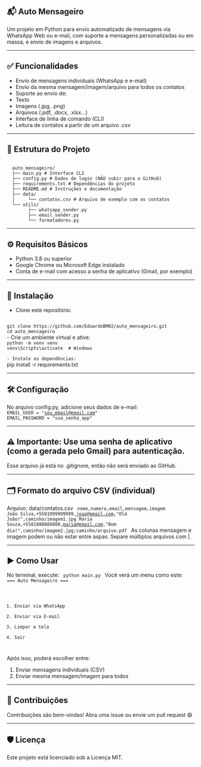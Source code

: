 ## 📬 Auto Mensageiro

Um projeto em Python para envio automatizado de mensagens via WhatsApp Web ou e-mail, com suporte a mensagens personalizadas ou em massa, e envio de imagens e arquivos.

---
## ✅ Funcionalidades

- Envio de mensagens individuais (WhatsApp e e-mail)
- Envio da mesma mensagem/imagem/arquivo para todos os contatos
- Suporte ao envio de:
- Texto
- Imagens (.jpg, .png)
- Arquivos (.pdf, .docx, .xlsx...)
- Interface de linha de comando (CLI)
- Leitura de contatos a partir de um arquivo .csv
---
## 📁 Estrutura do Projeto

<pre><code> 
  auto_mensageiro/ 
  ├── main.py # Interface CLI 
  ├── config.py # Dados de login (NÃO subir para o GitHub) 
  ├── requirements.txt # Dependências do projeto 
  ├── README.md # Instruções e documentação 
  ├── data/ 
  │     └── contatos.csv # Arquivo de exemplo com os contatos 
  └── utils/ 
        ├── whatsapp_sender.py 
        ├── email_sender.py 
        └── formatadores.py</code></pre>
        
---
## ⚙️ Requisitos Básicos

- Python 3.8 ou superior
- Google Chrome ou Microsoft Edge instalado
- Conta de e-mail com acesso a senha de aplicativo (Gmail, por exemplo)
---
## 🧪 Instalação

- Clone este repositório:
<code>
git clone https://github.com/EduardoBM02/auto_mensageiro.git
cd auto_mensageiro
</code>
- Crie um ambiente virtual e ative:
<code>
python -m venv venv
venv\Scripts\activate  # Windows
</code>
<code>
- Instale as dependências:
</code>
pip install -r requirements.txt

---
## 🛠️ Configuração

No arquivo config.py, adicione seus dados de e-mail:
<code>
EMAIL_USER = "seu_email@email.com"
EMAIL_PASSWORD = "sua_senha_app"
</code>

---
## ⚠️ Importante: Use uma senha de aplicativo (como a gerada pelo Gmail) para autenticação.

Esse arquivo já está no .gitignore, então não será enviado ao GitHub.

---
## 🗂️ Formato do arquivo CSV (individual)

Arquivo: data/contatos.csv
<code>
nome,numero,email,mensagem,imagem
João Silva,+5581999999999,joao@email.com,"Olá João!",caminho/imagem1.jpg
Maria Souza,+5581888888888,maria@email.com,"Bom dia!",caminho/imagem2.jpg;caminho/arquivo.pdf
</code>
As colunas mensagem e imagem podem ou não estar entre aspas. Separe múltiplos arquivos com |.

---
## ▶️ Como Usar

No terminal, execute:
<code>
python main.py
</code>
Você verá um menu como este:
<code>
=== Auto Mensageiro ===
1. Enviar via WhatsApp
2. Enviar via E-mail
3. Limpar a tela
4. Sair
</code>
Após isso, poderá escolher entre:

1. Enviar mensagens individuais (CSV)
2. Enviar mesma mensagem/imagem para todos

---
## 🤝 Contribuições

Contribuições são bem-vindas! Abra uma issue ou envie um pull request 😄

---
## 🛡️ Licença

Este projeto está licenciado sob a Licença MIT.

